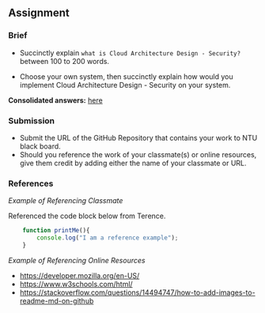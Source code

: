 ## Assignment

### Brief

- Succinctly explain `what is Cloud Architecture Design - Security?` between 100 to 200 words.

- Choose your own system, then succinctly explain how would you implement Cloud Architecture Design - Security on your system.

**Consolidated answers:** [here](https://docs.google.com/presentation/d/1UjM0qvfVSvqN-jfJlwXg37TxlW3JKgYa/edit#slide=id.g28523cd4e98_0_0)


### Submission 

- Submit the URL of the GitHub Repository that contains your work to NTU black board.
- Should you reference the work of your classmate(s) or online resources, give them credit by adding either the name of your classmate or URL. 

### References

_Example of Referencing Classmate_

Referenced the code block below from Terence.
```js
    function printMe(){
        console.log("I am a reference example");
    }
```

_Example of Referencing Online Resources_

- https://developer.mozilla.org/en-US/
- https://www.w3schools.com/html/
- https://stackoverflow.com/questions/14494747/how-to-add-images-to-readme-md-on-github
